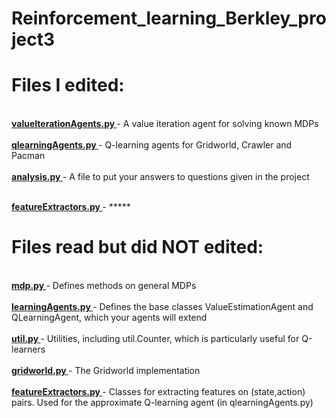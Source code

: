 # Reinforcement_learning_Berkley_project3
<h1>Files I edited:</h1>
<br>
<b><a href= "https://github.com/OnlyGetC/Reinforcement_learning_Berkley_project3/blob/master/reinforcement/valueIterationAgents.py"> valueIterationAgents.py </a></b> - A value iteration agent for solving known MDPs <br>
<br>
<b><a href= "https://github.com/OnlyGetC/Reinforcement_learning_Berkley_project3/blob/master/reinforcement/qlearningAgents.py"> qlearningAgents.py </a></b> - Q-learning agents for Gridworld, Crawler and Pacman <br>
<br>
<b><a href= "https://github.com/OnlyGetC/Reinforcement_learning_Berkley_project3/blob/master/reinforcement/analysis.py"> analysis.py </a></b> - A file to put your answers to questions given in the project <br>
<br>

<b><a href= "https://github.com/OnlyGetC/Reinforcement_learning_Berkley_project3/blob/master/reinforcement/featureExtractors.py"> featureExtractors.py </a></b> - ***** <br>
<h1>Files read but did NOT edited:</h1>
<br>
<b><a href= "https://github.com/OnlyGetC/Reinforcement_learning_Berkley_project3/blob/master/reinforcement/mdp.py"> mdp.py </a></b> - Defines methods on general MDPs <br>
<br>
<b><a href= "https://github.com/OnlyGetC/Reinforcement_learning_Berkley_project3/blob/master/reinforcement/learningAgents.py"> learningAgents.py </a></b> - Defines the base classes ValueEstimationAgent and QLearningAgent, which your agents will extend <br>
<br>
<b><a href= "https://github.com/OnlyGetC/Reinforcement_learning_Berkley_project3/blob/master/reinforcement/util.py"> util.py </a></b> - Utilities, including util.Counter, which is particularly useful for Q-learners <br>
<br>
<b><a href= "https://github.com/OnlyGetC/Reinforcement_learning_Berkley_project3/blob/master/reinforcement/gridworld.py"> gridworld.py </a></b> - The Gridworld implementation <br>
<br>
<b><a href= "https://github.com/OnlyGetC/Reinforcement_learning_Berkley_project3/blob/master/reinforcement/featureExtractors.py"> featureExtractors.py </a></b> - Classes for extracting features on (state,action) pairs. Used for the approximate Q-learning agent (in qlearningAgents.py) <br>
